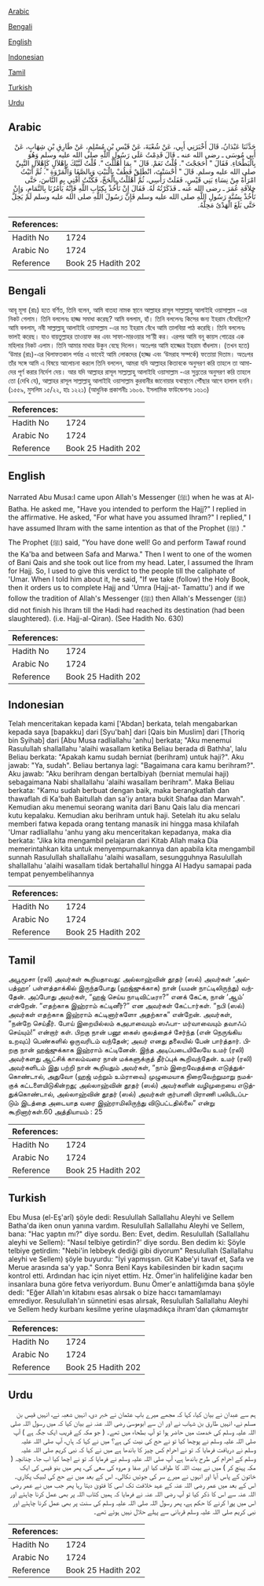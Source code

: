 [Arabic](#arabic)

[Bengali](#bengali)

[English](#english)

[Indonesian](#indonesian)

[Tamil](#tamil)

[Turkish](#turkish)

[Urdu](#urdu)

## Arabic


<div dir="rtl" lang="ar" style={{fontSize:'larger',backgroundColor:'#f8f9fa',padding:20}}>
حَدَّثَنَا عَبْدَانُ، قَالَ أَخْبَرَنِي أَبِي، عَنْ شُعْبَةَ، عَنْ قَيْسِ بْنِ مُسْلِمٍ، عَنْ طَارِقِ بْنِ شِهَابٍ، عَنْ أَبِي مُوسَى ـ رضى الله عنه ـ قَالَ قَدِمْتُ عَلَى رَسُولِ اللَّهِ صلى الله عليه وسلم وَهُوَ بِالْبَطْحَاءِ‏.‏ فَقَالَ ‏"‏ أَحَجَجْتَ ‏"‏‏.‏ قُلْتُ نَعَمْ‏.‏ قَالَ ‏"‏ بِمَا أَهْلَلْتَ ‏"‏‏.‏ قُلْتُ لَبَّيْكَ بِإِهْلاَلٍ كَإِهْلاَلِ النَّبِيِّ صلى الله عليه وسلم‏.‏ قَالَ ‏"‏ أَحْسَنْتَ، انْطَلِقْ فَطُفْ بِالْبَيْتِ وَبِالصَّفَا وَالْمَرْوَةِ ‏"‏‏.‏ ثُمَّ أَتَيْتُ امْرَأَةً مِنْ نِسَاءِ بَنِي قَيْسٍ، فَفَلَتْ رَأْسِي، ثُمَّ أَهْلَلْتُ بِالْحَجِّ، فَكُنْتُ أُفْتِي بِهِ النَّاسَ، حَتَّى خِلاَفَةِ عُمَرَ ـ رضى الله عنه ـ فَذَكَرْتُهُ لَهُ‏.‏ فَقَالَ إِنْ نَأْخُذْ بِكِتَابِ اللَّهِ فَإِنَّهُ يَأْمُرُنَا بِالتَّمَامِ، وَإِنْ نَأْخُذْ بِسُنَّةِ رَسُولِ اللَّهِ صلى الله عليه وسلم فَإِنَّ رَسُولَ اللَّهِ صلى الله عليه وسلم لَمْ يَحِلَّ حَتَّى بَلَغَ الْهَدْىُ مَحِلَّهُ‏.‏
</div>
<div style={{backgroundColor:'#f8f9fa',padding:20, marginBottom: 10}}><table> <thead> <tr> <th>References:</th> <th></th> </tr> </thead> <tbody><tr><td>Hadith No</td><td>1724</td></tr><tr><td>Arabic No</td><td>1724</td></tr><tr><td>Reference</td><td>Book 25 Hadith 202</td></tr></tbody></table></div>

## Bengali


<div dir="ltr" lang="bn" style={{fontSize:'larger',backgroundColor:'#f8f9fa',padding:20}}>
আবূ মূসা (রাঃ) হতে বর্ণিত, তিনি বলেন, আমি বাতহা নামক স্থানে আল্লাহর রাসূল সাল্লাল্লাহু আলাইহি ওয়াসাল্লাম -এর নিকট গেলাম। তিনি বললেনঃ হাজ্জ সমাধা করেছ? আমি বললাম, হাঁ। তিনি বললেনঃ কিসের জন্য ইহরাম বেঁধেছিলে? আমি বললাম, নবী সাল্লাল্লাহু আলাইহি ওয়াসাল্লাম -এর মত ইহরাম বেঁধে আমি তালবিয়া পাঠ করেছি। তিনি বললেনঃ ভালই করেছ। যাও বায়তুল্লাহর তাওয়াফ কর এবং সাফা-মারওয়ার সা‘য়ী কর। এরপর আমি বনূ কায়স গোত্রের এক মহিলার নিকট এলাম। তিনি আমার মাথার উকুন বেছে দিলেন। অতঃপর আমি হাজ্জের ইহরাম বাঁধলাম। (তখন হতে) ‘উমার (রাঃ)-এর খিলাফতকাল পর্যন্ত এ ভাবেই আমি লোকদের (হাজ্জ এবং ‘উমরাহ সম্পর্কে) ফতোয়া দিতাম। অতঃপর তাঁর সঙ্গে আমি এ বিষয়ে আলোচনা করলে তিনি বললেন, আমরা যদি আল্লাহর কিতাবকে অনুসরণ করি তাহলে তা আমাদের পূর্ণ করার নির্দেশ দেয়। আর যদি আল্লাহর রাসূল সাল্লাল্লাহু আলাইহি ওয়াসাল্লাম -এর সুন্নতের অনুসরণ করি তাহলে তো (দেখি যে), আল্লাহর রাসূল সাল্লাল্লাহু আলাইহি ওয়াসাল্লাম কুরবানীর জানোয়ার যথাস্থানে পৌঁছার আগে হালাল হননি। (১৫৫৯, মুসলিম ১৫/২২, হাঃ ১২২১) (আধুনিক প্রকাশনীঃ ১৬০৬. ইসলামিক ফাউন্ডেশনঃ ১৬১৩)
</div>
<div style={{backgroundColor:'#f8f9fa',padding:20, marginBottom: 10}}><table> <thead> <tr> <th>References:</th> <th></th> </tr> </thead> <tbody><tr><td>Hadith No</td><td>1724</td></tr><tr><td>Arabic No</td><td>1724</td></tr><tr><td>Reference</td><td>Book 25 Hadith 202</td></tr></tbody></table></div>

## English


<div dir="ltr" lang="en" style={{fontSize:'larger',backgroundColor:'#f8f9fa',padding:20}}>
Narrated Abu Musa:I came upon Allah's Messenger (ﷺ) when he was at Al-Batha. He asked me, "Have you intended to perform the Hajj?" I replied in the affirmative. He asked, "For what have you assumed lhram?" I replied," I have assumed Ihram with the same intention as that of the Prophet (ﷺ) ." The Prophet (ﷺ) said, "You have done well! Go and perform Tawaf round the Ka'ba and between Safa and Marwa." Then I went to one of the women of Bani Qais and she took out lice from my head. Later, I assumed the Ihram for Hajj. So, I used to give this verdict to the people till the caliphate of 'Umar. When I told him about it, he said, "If we take (follow) the Holy Book, then it orders us to complete Hajj and 'Umra (Hajj-at- Tamattu') and if we follow the tradition of Allah's Messenger (ﷺ) then Allah's Messenger (ﷺ) did not finish his lhram till the Hadi had reached its destination (had been slaughtered). (i.e. Hajj-al-Qiran). (See Hadith No. 630)
</div>
<div style={{backgroundColor:'#f8f9fa',padding:20, marginBottom: 10}}><table> <thead> <tr> <th>References:</th> <th></th> </tr> </thead> <tbody><tr><td>Hadith No</td><td>1724</td></tr><tr><td>Arabic No</td><td>1724</td></tr><tr><td>Reference</td><td>Book 25 Hadith 202</td></tr></tbody></table></div>

## Indonesian


<div dir="ltr" lang="id" style={{fontSize:'larger',backgroundColor:'#f8f9fa',padding:20}}>
Telah menceritakan kepada kami ['Abdan] berkata, telah mengabarkan kepada saya [bapakku] dari [Syu'bah] dari [Qais bin Muslim] dari [Thoriq bin Syihab] dari [Abu Musa radliallahu 'anhu] berkata; "Aku menemui Rasulullah shallallahu 'alaihi wasallam ketika Beliau berada di Bathha', lalu Beliau berkata: "Apakah kamu sudah berniat (berihram) untuk haji?". Aku jawab: "Ya, sudah". Beliau bertanya lagi: "Bagaimana cara kamu berihram?". Aku jawab: "Aku berihram dengan bertalbiyah (berniat memulai haji) sebagaimana Nabi shallallahu 'alaihi wasallam berihram". Maka Beliau berkata: "Kamu sudah berbuat dengan baik, maka berangkatlah dan thawaflah di Ka'bah Baitullah dan sa'iy antara bukit Shafaa dan Marwah". Kemudian aku menemui seorang wanita dari Banu Qais lalu dia mencari kutu kepalaku. Kemudian aku berihram untuk haji. Setelah itu aku selalu memberi fatwa kepada orang tentang manasik ini hingga masa khilafah 'Umar radliallahu 'anhu yang aku menceritakan kepadanya, maka dia berkata: "Jika kita mengambil pelajaran dari Kitab Allah maka Dia memerintahkan kita untuk menyempurnakannya dan apabila kita mengambil sunnah Rasulullah shallallahu 'alaihi wasallam, sesungguhnya Rasulullah shallallahu 'alaihi wasallam tidak bertahallul hingga Al Hadyu samapai pada tempat penyembelihannya
</div>
<div style={{backgroundColor:'#f8f9fa',padding:20, marginBottom: 10}}><table> <thead> <tr> <th>References:</th> <th></th> </tr> </thead> <tbody><tr><td>Hadith No</td><td>1724</td></tr><tr><td>Arabic No</td><td>1724</td></tr><tr><td>Reference</td><td>Book 25 Hadith 202</td></tr></tbody></table></div>

## Tamil


<div dir="ltr" lang="ta" style={{fontSize:'larger',backgroundColor:'#f8f9fa',padding:20}}>
அபூமூசா (ரலி) அவர்கள் கூறியதாவது: அல்லாஹ்வின் தூதர் (ஸல்) அவர்கள் ‘அல்பத்ஹா’ பள்ளத்தாக்கில் இருந்தபோது (ஹஜ்ஜுக்காக) நான் (யமன் நாட்டிலிருந்து) வந்தேன். அப்போது அவர்கள், “ஹஜ் செய்ய நாடிவிட்டீரா?” எனக் கேட்க, நான் ‘ஆம்’ என்றேன். “எதற்காக இஹ்ராம் கட்டினீர்?” என அவர்கள் கேட்டார்கள். “நபி (ஸல்) அவர்கள் எதற்காக இஹ்ராம் கட்டினார்களோ அதற்காக” என்றேன். அவர்கள், “நன்றே செய்தீர். போய் இறையில்லம் கஅபாவையும் ஸஃபா- மர்வாவையும் தவாஃப் செய்யும்!” என்றார் கள். பிறகு நான் பனூ கைஸ் குலத்தைச் சேர்ந்த (என் நெருங்கிய உறவுப்) பெண்களில் ஒருவரிடம் வந்தேன்; அவர் எனது தலையில் பேன் பார்த்தார். பிறகு நான் ஹஜ்ஜுக்காக இஹ்ராம் கட்டினேன். இந்த அடிப்படையிலேயே உமர் (ரலி) அவர்களது ஆட்சிக் காலம்வரை நான் மக்களுக்குத் தீர்ப்புக் கூறிவந்தேன். உமர் (ரலி) அவர்களிடம் இது பற்றி நான் கூறியதும் அவர்கள், “நாம் இறைவேதத்தை எடுத்துக்கொண்டால், அதுவோ (ஹஜ் மற்றும் உம்ராவை) முழுமையாக நிறைவேற்றுமாறு நமக்குக் கட்டளையிடுகின்றது; அல்லாஹ்வின் தூதர் (ஸல்) அவர்களின் வழிமுறையை எடுத்துக்கொண்டால், அல்லாஹ்வின் தூதர் (ஸல்) அவர்கள் குர்பானி பிராணி பலியிடப்படும் இடத்தை அடையாத வரை இஹ்ராமிலிருந்து விடுபட்டதில்லை” என்று கூறினார்கள்.60 அத்தியாயம் : 25
</div>
<div style={{backgroundColor:'#f8f9fa',padding:20, marginBottom: 10}}><table> <thead> <tr> <th>References:</th> <th></th> </tr> </thead> <tbody><tr><td>Hadith No</td><td>1724</td></tr><tr><td>Arabic No</td><td>1724</td></tr><tr><td>Reference</td><td>Book 25 Hadith 202</td></tr></tbody></table></div>

## Turkish


<div dir="ltr" lang="tr" style={{fontSize:'larger',backgroundColor:'#f8f9fa',padding:20}}>
Ebu Musa (el-Eş'arî) şöyle dedi: Resulullah Sallallahu Aleyhi ve Sellem Batha'da iken onun yanına vardım. Resulullah Sallallahu Aleyhi ve Sellem, bana: "Hac yaptın mı?" diye sordu. Ben: Evet, dedim. Resulullah (Sallallahu aleyhi ve Sellem): "Nasıl telbiye getirdin?' diye sordu. Ben dedim ki: Şöyle telbiye getirdim: "Nebi'in lebbeyk dediği gibi diyorum" Resulullah (Sallallahu aleyhi ve Sellem) şöyle buyurdu: "İyi yapmışsın. Git Kabe'yi tavaf et, Safa ve Merue arasında sa'y yap." Sonra Benî Kays kabilesinden bir kadın saçımı kontrol etti. Ardından hac için niyet ettim. Hz. Ömer'in halifeliğine kadar ben insanlara buna göre fetva veriyordum. Bunu Ömer'e anlattiğımda bana şöyle dedi: "Eğer Allah'ın kitabını esas alırsak o bize haccı tamamlamayı emrediyor. Resulullah'ın sünnetini esas alırsak, Resulullah Sallallahu Aleyhi ve Sellem hedy kurbanı kesilme yerine ulaşmadıkça ihram'dan çıkmamıştır
</div>
<div style={{backgroundColor:'#f8f9fa',padding:20, marginBottom: 10}}><table> <thead> <tr> <th>References:</th> <th></th> </tr> </thead> <tbody><tr><td>Hadith No</td><td>1724</td></tr><tr><td>Arabic No</td><td>1724</td></tr><tr><td>Reference</td><td>Book 25 Hadith 202</td></tr></tbody></table></div>

## Urdu


<div dir="rtl" lang="ur" style={{fontSize:'larger',backgroundColor:'#f8f9fa',padding:20}}>
ہم سے عبدان نے بیان کیا، کہا کہ مجھے میرے باپ عثمان نے خبر دی، انہیں شعبہ نے، انہیں قیس بن مسلم نے، انہیں طارق بن شہاب نے اور ان سے ابوموسیٰ رضی اللہ عنہ نے بیان کیا کہ میں رسول اللہ صلی اللہ علیہ وسلم کی خدمت میں حاضر ہوا تو آپ بطحاء میں تھے۔ ( جو مکہ کے قریب ایک جگہ ہے ) آپ صلی اللہ علیہ وسلم نے پوچھا کیا تو نے حج کی نیت کی ہے؟ میں نے کہا کہ ہاں، آپ صلی اللہ علیہ وسلم نے دریافت فرمایا کہ تو نے احرام کس چیز کا باندھا ہے میں نے کہا کہ نبی کریم صلی اللہ علیہ وسلم کے احرام کی طرح باندھا ہے، آپ صلی اللہ علیہ وسلم نے فرمایا کہ تو نے اچھا کیا اب جا۔ چنانچہ ( مکہ پہنچ کر ) میں نے بیت اللہ کا طواف کیا اور صفا و مروہ کی سعی کی، پھر میں بنو قیس کی ایک خاتون کے پاس آیا اور انہوں نے میرے سر کی جوئیں نکالی۔ اس کے بعد میں نے حج کی لبیک پکاری۔ اس کے بعد میں عمر رضی اللہ عنہ کے عہد خلافت تک اسی کا فتویٰ دیتا رہا پھر جب میں نے عمر رضی اللہ عنہ سے اس کا ذکر کیا تو آپ رضی اللہ عنہ نے فرمایا کہ ہمیں کتاب اللہ پر بھی عمل کرنا چاہئے اور اس میں پورا کرنے کا حکم ہے، پھر رسول اللہ صلی اللہ علیہ وسلم کی سنت پر بھی عمل کرنا چاہئے اور نبی کریم صلی اللہ علیہ وسلم قربانی سے پہلے حلال نہیں ہوئے تھے۔
</div>
<div style={{backgroundColor:'#f8f9fa',padding:20, marginBottom: 10}}><table> <thead> <tr> <th>References:</th> <th></th> </tr> </thead> <tbody><tr><td>Hadith No</td><td>1724</td></tr><tr><td>Arabic No</td><td>1724</td></tr><tr><td>Reference</td><td>Book 25 Hadith 202</td></tr></tbody></table></div>